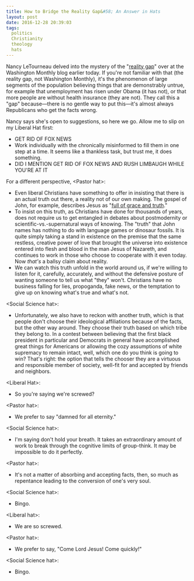 ```yaml
---
title: How to Bridge the Reality Gap&#58; An Answer in Hats
layout: post
date: 2016-12-28 20:39:03
tags:
  politics
  Christianity
  theology
  hats
---
```


Nancy LeTourneau delved into the mystery of the "[reality gap](http://washingtonmonthly.com/2016/12/28/how-do-we-bridge-the-reality-gap/#.WGQrukbIUD0.twitter)" over at the Washington Monthly blog earlier today. If you're not familiar with that (the reality gap, not Washington Monthly), it's the phenomenon of large segments of the population believing things that are demonstrably untrue, for example that unemployment has risen under Obama (it has not), or that more people are without health insurance (they are not). They call this a "gap" because&mdash;there is no gentle way to put this&mdash;it's almost always Republicans who get the facts wrong.

Nancy says she's open to suggestions, so here we go. Allow me to slip on my Liberal Hat first:

- GET RID OF FOX NEWS
- Work individually with the chronically misinformed to fill them in one step at a time. It seems like a thankless task, but trust me, it does something.
- DID I MENTION GET RID OF FOX NEWS AND RUSH LIMBAUGH WHILE YOU'RE AT IT

For a different perspective, &lt;Pastor hat&gt;:

- Even liberal Christians have something to offer in insisting that there is an actual truth out there, a reality not of our own making. The gospel of John, for example, describes Jesus as "[full of grace and truth](http://bible.oremus.org/?ql=349980574)."
- To insist on this truth, as Christians have done for thousands of years, does not require us to get entangled in debates about postmodernity or scientific-vs.-supernatural ways of knowing. The "truth" that John names has nothing to do with language games or dinosaur fossils. It is quite simply taking a stand in existence on the premise that the same restless, creative power of love that brought the universe into existence entered into flesh and blood in the man Jesus of Nazareth, and continues to work in those who choose to cooperate with it even today. Now *that's* a ballsy claim about reality.
- We can watch this truth unfold in the world around us, if we're willing to listen for it, carefully, accurately, and without the defensive posture of wanting someone to tell us what "they" won't. Christians have no business falling for lies, propoganda, fake news, or the temptation to give up on knowing what's true and what's not.

&lt;Social Science hat&gt;:

- Unfortunately, we also have to reckon with another truth, which is that people don't choose their ideological affiliations because of the facts, but the other way around. They choose their truth based on which tribe they belong to. In a contest between believing that the first black president in particular and Democrats in general have accomplished great things for Americans or allowing the cozy assumptions of white supremacy to remain intact, well, which one do you think is going to win? That's right: the option that tells the chooser they are a virtuous and responsible member of society, well-fit for and accepted by friends and neighbors.

&lt;Liberal Hat&gt;:

- So you're saying we're screwed?

&lt;Pastor hat&gt;:

- We prefer to say "damned for all eternity."

&lt;Social Science hat&gt;:

- I'm saying don't hold your breath. It takes an extraordinary amount of work to break through the cognitive limits of group-think. It may be impossible to do it perfectly.

&lt;Pastor hat&gt;:

- It's not a matter of absorbing and accepting facts, then, so much as repentance leading to the conversion of one's very soul.

&lt;Social Science hat&gt;:

- Bingo.

&lt;Liberal hat&gt;:

- We are so screwed.

&lt;Pastor hat&gt;:

- We prefer to say, "Come Lord Jesus! Come quickly!"

&lt;Social Science hat&gt;:

- Bingo.

<!--share-->